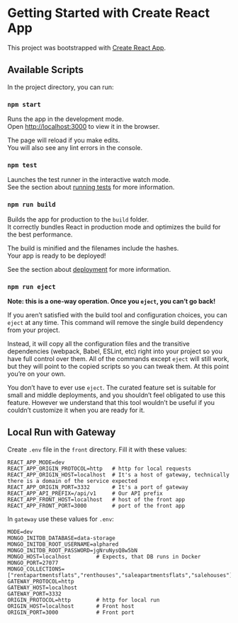 # Getting Started with Create React App

This project was bootstrapped with [Create React App](https://github.com/facebook/create-react-app).

## Available Scripts

In the project directory, you can run:

### `npm start`

Runs the app in the development mode.\
Open [http://localhost:3000](http://localhost:3000) to view it in the browser.

The page will reload if you make edits.\
You will also see any lint errors in the console.

### `npm test`

Launches the test runner in the interactive watch mode.\
See the section about [running tests](https://facebook.github.io/create-react-app/docs/running-tests) for more information.

### `npm run build`

Builds the app for production to the `build` folder.\
It correctly bundles React in production mode and optimizes the build for the best performance.

The build is minified and the filenames include the hashes.\
Your app is ready to be deployed!

See the section about [deployment](https://facebook.github.io/create-react-app/docs/deployment) for more information.

### `npm run eject`

**Note: this is a one-way operation. Once you `eject`, you can’t go back!**

If you aren’t satisfied with the build tool and configuration choices, you can `eject` at any time. This command will remove the single build dependency from your project.

Instead, it will copy all the configuration files and the transitive dependencies (webpack, Babel, ESLint, etc) right into your project so you have full control over them. All of the commands except `eject` will still work, but they will point to the copied scripts so you can tweak them. At this point you’re on your own.

You don’t have to ever use `eject`. The curated feature set is suitable for small and middle deployments, and you shouldn’t feel obligated to use this feature. However we understand that this tool wouldn’t be useful if you couldn’t customize it when you are ready for it.

## Local Run with Gateway

Create `.env` file in the `front` directory. Fill it with these values:

    REACT_APP_MODE=dev
    REACT_APP_ORIGIN_PROTOCOL=http   # http for local requests
    REACT_APP_ORIGIN_HOST=localhost  # It's a host of gateway, technically there is a domain of the service expected
    REACT_APP_ORIGIN_PORT=3332       # It's a port of gateway
    REACT_APP_API_PREFIX=/api/v1     # Our API prefix
    REACT_APP_FRONT_HOST=localhost   # host of the front app
    REACT_APP_FRONT_PORT=3000        # port of the front app

In `gateway` use these values for `.env`:

    MODE=dev
    MONGO_INITDB_DATABASE=data-storage
    MONGO_INITDB_ROOT_USERNAME=alphared
    MONGO_INITDB_ROOT_PASSWORD=jgNruNysQ8w5bN
    MONGO_HOST=localhost        # Expects, that DB runs in Docker 
    MONGO_PORT=27077
    MONGO_COLLECTIONS=["rentapartmentsflats","renthouses","saleapartmentsflats","salehouses"]
    GATEWAY_PROTOCOL=http
    GATEWAY_HOST=localhost
    GATEWAY_PORT=3332
    ORIGIN_PROTOCOL=http        # http for local run
    ORIGIN_HOST=localhost       # Front host
    ORIGIN_PORT=3000            # Front port
